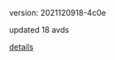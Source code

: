 version: 2021120918-4c0e

updated 18 avds

[details](https://github.com/0x74f917491bfa7ebfa379/ali_avd_db/blob/master/change_log/2021/12/09/18/4c0e.txt)